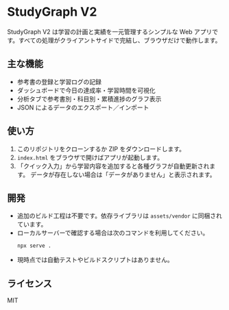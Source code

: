 # StudyGraph V2

StudyGraph V2 は学習の計画と実績を一元管理するシンプルな Web アプリです。すべての処理がクライアントサイドで完結し、ブラウザだけで動作します。

## 主な機能
- 参考書の登録と学習ログの記録
- ダッシュボードで今日の達成率・学習時間を可視化
- 分析タブで参考書別・科目別・累積進捗のグラフ表示
- JSON によるデータのエクスポート／インポート

## 使い方
1. このリポジトリをクローンするか ZIP をダウンロードします。
2. `index.html` をブラウザで開けばアプリが起動します。
3. 「クイック入力」から学習内容を追加すると各種グラフが自動更新されます。
   データが存在しない場合は「データがありません」と表示されます。

## 開発
- 追加のビルド工程は不要です。依存ライブラリは `assets/vendor` に同梱されています。
- ローカルサーバーで確認する場合は次のコマンドを利用してください。
  ```bash
  npx serve .
  ```
- 現時点では自動テストやビルドスクリプトはありません。

## ライセンス
MIT
